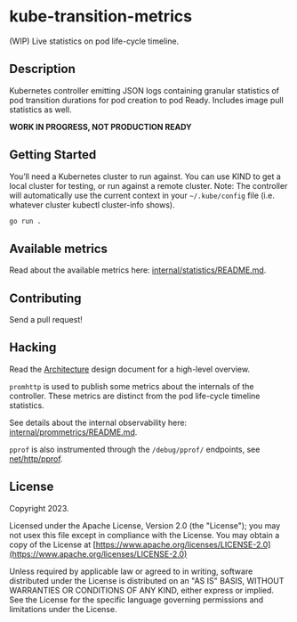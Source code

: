 # kube-transition-metrics

(WIP) Live statistics on pod life-cycle timeline.

## Description

Kubernetes controller emitting JSON logs containing granular statistics of pod
transition durations for pod creation to pod Ready.
Includes image pull statistics as well.

**WORK IN PROGRESS, NOT PRODUCTION READY**

## Getting Started

You’ll need a Kubernetes cluster to run against.
You can use KIND to get a local cluster for testing, or run against a remote
cluster. Note: The controller will automatically use the current context in
your `~/.kube/config` file (i.e. whatever cluster kubectl cluster-info shows).

```sh
go run .
```

## Available metrics

Read about the available metrics here:
[internal/statistics/README.md](internal/statistics/README.md).

## Contributing

Send a pull request!

## Hacking

Read the [Architecture](doc/ARCHITECTURE.md) design document for a high-level
overview.

`promhttp` is used to publish some metrics about the internals of the
controller.
These metrics are distinct from the pod life-cycle timeline statistics.

See details about the internal observability here:
[internal/prommetrics/README.md](internal/prommetrics/README.md).

`pprof` is also instrumented through the `/debug/pprof/` endpoints, see
[net/http/pprof](https://pkg.go.dev/net/http/pprof).

## License
Copyright 2023.

Licensed under the Apache License, Version 2.0 (the "License"); you may not usex
this file except in compliance with the License.
You may obtain a copy of the License at
[https://www.apache.org/licenses/LICENSE-2.0](https://www.apache.org/licenses/LICENSE-2.0)

Unless required by applicable law or agreed to in writing, software distributed
under the License is distributed on an "AS IS" BASIS, WITHOUT WARRANTIES OR
CONDITIONS OF ANY KIND, either express or implied. See the License for the
specific language governing permissions and limitations under the License.
